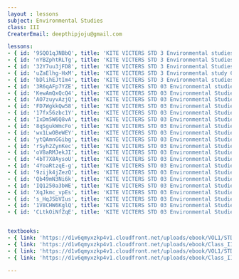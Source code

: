 ```yaml
--- 
layout : lessons 
subject: Environmental Studies
class: III
CreaterEmail: deepthipjoju@gmail.com

lessons: 
- { id: '9SQO1qJNBbQ', title: 'KITE VICTERS STD 3 Environmental studies Class 01 (First Bell-ഫസ്റ്റ് ബെല്‍)' }
- { id: 'nYBZphtRLTg', title: 'KITE VICTERS STD 3 Environmental Studies Class 02 (First Bell-ഫസ്റ്റ് ബെല്‍)' }
- { id: '32Y7uu3jFD8', title: 'KITE VICTERS STD 3 Environmental Studies Class 3 (First Bell-ഫസ്റ്റ് ബെല്‍)' }
- { id: 'uZaElhg-HxM', title: 'KITE VICTERS STD 3 Environmental study Class 4 (First Bell-ഫസ്റ്റ് ബെല്‍)' }
- { id: 'bDlihEJtIm4', title: 'KITE VICTERS STD 3 Environmental studies Class 5 (First Bell-ഫസ്റ്റ് ബെല്‍)' }
- { id: '3R6qAFp7YZE', title: 'KITE VICTERS STD 03 Environmental studies Class 06 (First Bell-ഫസ്റ്റ് ബെല്‍)' }
- { id: 'KewAmQxQcQ4', title: 'KITE VICTERS STD 03 Environmental Studies Class 07 (First Bell-ഫസ്റ്റ് ബെല്‍)' }
- { id: 'AO7zuyvAzjQ', title: 'KITE VICTERS STD 03 Environmental Studies Class 08 (First Bell-ഫസ്റ്റ് ബെല്‍)' }
- { id: 'FD7WgkkQw58', title: 'KITE VICTERS STD 03 Environmental Studies Class 09 (First Bell-ഫസ്റ്റ് ബെല്‍)' }
- { id: '17fx56zbc1Y', title: 'KITE VICTERS STD 03 Environmental Studies Class 10 (First Bell-ഫസ്റ്റ് ബെല്‍)' }
- { id: 'IxDm5W6Q8vA', title: 'KITE VICTERS STD 03 Environmental Studies Class 11 (First Bell-ഫസ്റ്റ് ബെല്‍)' }
- { id: '8qSgukWmcFo', title: 'KITE VICTERS STD 03 Environmental Studies Class 12 (First Bell-ഫസ്റ്റ് ബെല്‍)' }
- { id: 'wx1LwOBeWEY', title: 'KITE VICTERS STD 03 Environmental Studies Class 13 (First Bell-ഫസ്റ്റ് ബെല്‍)' }
- { id: 'ytQAmnGGibg', title: 'KITE VICTERS STD 03 Environmental Studies Class 14 (First Bell-ഫസ്റ്റ് ബെല്‍)' }
- { id: 'rSyh2ZynKec', title: 'KITE VICTERS STD 03 Environmental Studies Class 15 (First Bell-ഫസ്റ്റ് ബെല്‍)' }
- { id: 'oV8aRMJekJI', title: 'KITE VICTERS STD 03 Environmental Studies Class 16 (First Bell-ഫസ്റ്റ് ബെല്‍)' }
- { id: '4bT7X8AysoU', title: 'KITE VICTERS STD 03 Environmental Studies Class 17 (First Bell-ഫസ്റ്റ് ബെല്‍)' }
- { id: '4YoaRtzqE-g', title: 'KITE VICTERS STD 03 Environmental Studies Class 18 (First Bell-ഫസ്റ്റ് ബെല്‍)' }
- { id: '9zijk4jZezQ', title: 'KITE VICTERS STD 03 Environmental Studies Class 19 (First Bell-ഫസ്റ്റ് ബെല്‍)' }
- { id: 'Qb49mN3Ni6k', title: 'KITE VICTERS STD 03 Environmental Studies Class 20 (First Bell-ഫസ്റ്റ് ബെല്‍)' }
- { id: 'IQ1250a3bWE', title: 'KITE VICTERS STD 03 Environmental Studies Class 21 (First Bell-ഫസ്റ്റ് ബെല്‍)' }
- { id: 'XqJkmc_vpEs', title: 'KITE VICTERS STD 03 Environmental Studies Class 22 (First Bell-ഫസ്റ്റ് ബെല്‍)' }
- { id: 's_HqJSbVIus', title: 'KITE VICTERS STD 03 Environmental Studies Class 23 (First Bell-ഫസ്റ്റ് ബെല്‍)' }
- { id: '1V8CHW6KglQ', title: 'KITE VICTERS STD 03 Environmental Studies Class 24 (First Bell-ഫസ്റ്റ് ബെല്‍)' }
- { id: 'CLtkOiNfZqE', title: 'KITE VICTERS STD 03 Environmental Studies Class 25 (First Bell-ഫസ്റ്റ് ബെല്‍)' }


textbooks:
- { link: 'https://d1v6qmyxzkp4v1.cloudfront.net/uploads/ebook/VOL1/STD3/ParisarapadanamEnglish/ParisarapadanamEnglish.pdf', title: 'Environmental Studies Part -1' , medium: 'English' }
- { link: 'https://d1v6qmyxzkp4v1.cloudfront.net/uploads/ebook/Class_III/EVS_English_VolII/EVSEnglish.pdf', title: 'Environmental Studies Part -2' , medium: 'English' }
- { link: 'https://d1v6qmyxzkp4v1.cloudfront.net/uploads/ebook/VOL1/STD3/ParisarapadanamMalayalam/ParisarapadanamMalayalam.pdf', title: 'Environmental Studies Part -1' , medium: 'Malayalam' }
- { link: 'https://d1v6qmyxzkp4v1.cloudfront.net/uploads/ebook/Class_III/EVS_M_Vol_II/1-71.pdf', title: 'Environmental Studies Part -2' , medium: 'Malayalam' }

--- 
```

